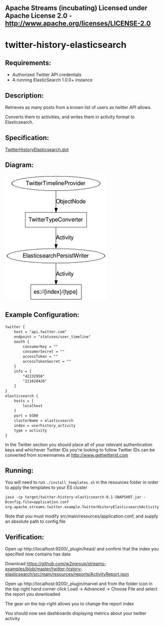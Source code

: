 Apache Streams (incubating)
Licensed under Apache License 2.0 - http://www.apache.org/licenses/LICENSE-2.0
--------------------------------------------------------------------------------

twitter-history-elasticsearch
==============================

Requirements:
-------------
 - Authorized Twitter API credentials
 - A running ElasticSearch 1.0.0+ instance

Description:
------------
Retrieves as many posts from a known list of users as twitter API allows.

Converts them to activities, and writes them in activity format to Elasticsearch.

Specification:
-----------------

[TwitterHistoryElasticsearch.dot](src/main/resources/TwitterHistoryElasticsearch.dot "TwitterHistoryElasticsearch.dot" )

Diagram:
-----------------

![TwitterHistoryElasticsearch.png](./TwitterHistoryElasticsearch.png?raw=true)

Example Configuration:
----------------------

    twitter {
        host = "api.twitter.com"
        endpoint = "statuses/user_timeline"
        oauth {
            consumerKey = ""
            consumerSecret = ""
            accessToken = ""
            accessTokenSecret = ""
        }
        info = [
            "42232950"
            "211620426"
        ]
    }
    elasticsearch {
        hosts = [
            localhost
        ]
        port = 9300
        clusterName = elasticsearch
        index = userhistory_activity
        type = activity
    }

In the Twitter section you should place all of your relevant authentication keys and whichever Twitter IDs you're looking to follow
Twitter IDs can be converted from screennames at http://www.gettwitterid.com

Running:
--------

You will need to run `./install_templates.sh` in the resources folder in order to apply the templates to your ES cluster

    java -cp target/twitter-history-elasticsearch-0.1-SNAPSHOT.jar -Dconfig.file=application.conf org.apache.streams.twitter.example.TwitterHistoryElasticsearchActivity

Note that you must modify src/main/resources/application.conf, and supply an absolute path to config.file

Verification:
-------------
Open up http://localhost:9200/_plugin/head/ and confirm that the index you specified now contains has data

Download https://github.com/w2ogroup/streams-examples/blob/master/twitter-history-elasticsearch/src/main/resources/reports/ActivityReport.json

Open up http://localhost:9200/_plugin/marvel and from the folder icon in the top right hand corner click
    Load -> Advanced -> Choose File and select the report you downloaded

The gear on the top-right allows you to change the report index

You should now see dashboards displaying metrics about your twitter activity